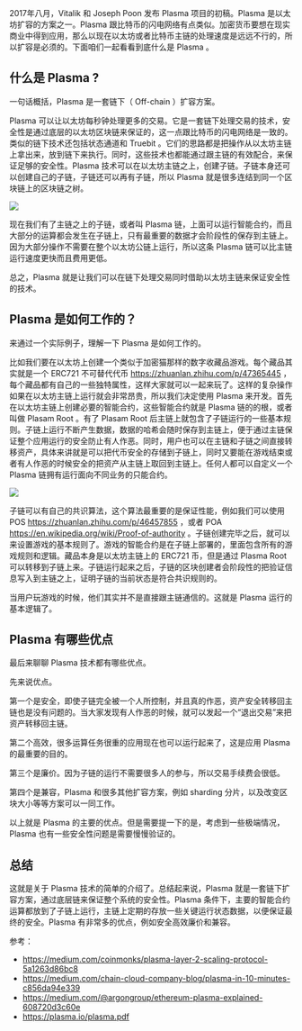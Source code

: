 2017年八月，Vitalik 和 Joseph Poon 发布 Plasma 项目的初稿。Plasma 是以太坊扩容的方案之一。Plasma 跟比特币的闪电网络有点类似。加密货币要想在现实商业中得到应用，那么以现在以太坊或者比特币主链的处理速度是远远不行的，所以扩容是必须的。下面咱们一起看看到底什么是 Plasma 。

## 什么是 Plasma ?

一句话概括，Plasma 是一套链下（ Off-chain ）扩容方案。

Plasma 可以让以太坊每秒钟处理更多的交易。它是一套链下处理交易的技术，安全性是通过底层的以太坊区块链来保证的，这一点跟比特币的闪电网络是一致的。类似的链下技术还包括状态通道和 Truebit 。它们的思路都是把操作从以太坊主链上拿出来，放到链下来执行。同时，这些技术也都能通过跟主链的有效配合，来保证足够的安全性。Plasma 技术可以在以太坊主链之上，创建子链。子链本身还可以创建自己的子链，子链还可以再有子链，所以 Plasma 就是很多连结到同一个区块链上的区块链之树。

![](https://img.haoqicat.com/2018112402.jpg)

现在我们有了主链之上的子链，或者叫 Plasma 链，上面可以运行智能合约，而且大部分的运算都会发生在子链上，只有最重要的数据才会阶段性的保存到主链上。因为大部分操作不需要在整个以太坊公链上运行，所以这条 Plasma 链可以比主链运行速度更快而且费用更低。

总之，Plasma 就是让我们可以在链下处理交易同时借助以太坊主链来保证安全性的技术。

## Plasma 是如何工作的？

来通过一个实际例子，理解一下 Plasma 是如何工作的。

比如我们要在以太坊上创建一个类似于加密猫那样的数字收藏品游戏。每个藏品其实就是一个 ERC721 不可替代代币 https://zhuanlan.zhihu.com/p/47365445 ，每个藏品都有自己的一些独特属性，这样大家就可以一起来玩了。这样的复杂操作如果在以太坊主链上运行就会非常昂贵，所以我们决定使用 Plasma 来开发。首先在以太坊主链上创建必要的智能合约，这些智能合约就是 Plasma 链的的根，或者叫做 Plasam Root 。有了 Plasam Root 后主链上就包含了子链运行的一些基本规则。子链上运行不断产生数据，数据的哈希会随时保存到主链上，便于通过主链保证整个应用运行的安全防止有人作恶。同时，用户也可以在主链和子链之间直接转移资产，具体来讲就是可以把代币安全的存储到子链上，同时又要能在游戏结束或者有人作恶的时候安全的把资产从主链上取回到主链上。任何人都可以自定义一个 Plasma 链拥有运行面向不同业务的只能合约。

![](https://img.haoqicat.com/2018112401.jpg)

子链可以有自己的共识算法，这个算法最重要的是保证性能，例如我们可以使用 POS https://zhuanlan.zhihu.com/p/46457855 ，或者 POA https://en.wikipedia.org/wiki/Proof-of-authority 。子链创建完毕之后，就可以来设置游戏的基本规则了。游戏的智能合约是在子链上部署的，里面包含所有的游戏规则和逻辑。藏品本身是以太坊主链上的 ERC721 币，但是通过 Plasma Root 可以转移到子链上来。子链运行起来之后，子链的区块创建者会阶段性的把验证信息写入到主链之上，证明子链的当前状态是符合共识规则的。

当用户玩游戏的时候，他们其实并不是直接跟主链通信的。这就是 Plasma 运行的基本逻辑了。

## Plasma 有哪些优点

最后来聊聊 Plasma 技术都有哪些优点。

先来说优点。

第一个是安全，即使子链完全被一个人所控制，并且真的作恶，资产安全转移回主链也是没有问题的。当大家发现有人作恶的时候，就可以发起一个“退出交易”来把资产转移回主链。

第二个高效，很多运算任务很重的应用现在也可以运行起来了，这是应用 Plasma 的最重要的目的。

第三个是廉价。因为子链的运行不需要很多人的参与，所以交易手续费会很低。

第四个是兼容，Plasma 和很多其他扩容方案，例如 sharding 分片，以及改变区块大小等等方案可以一同工作。

以上就是 Plasma 的主要的优点。但是需要提一下的是，考虑到一些极端情况，Plasma 也有一些安全性问题是需要慢慢验证的。

## 总结

这就是关于 Plasma 技术的简单的介绍了。总结起来说，Plasma 就是一套链下扩容方案，通过底层链来保证整个系统的安全性。Plasma 条件下，主要的智能合约运算都放到了子链上运行，主链上定期的存放一些关键运行状态数据，以便保证最终的安全。Plasma 有非常多的优点，例如安全高效廉价和兼容。

参考：

- https://medium.com/coinmonks/plasma-layer-2-scaling-protocol-5a1263d86bc8
- https://medium.com/chain-cloud-company-blog/plasma-in-10-minutes-c856da94e339
- https://medium.com/@argongroup/ethereum-plasma-explained-608720d3c60e
- https://plasma.io/plasma.pdf
